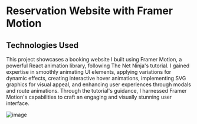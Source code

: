 # Reservation Website with Framer Motion

## Technologies Used
This project showcases a booking website I built using Framer Motion, a powerful React animation library, following The Net Ninja's tutorial. I gained expertise in smoothly animating UI elements, applying variations for dynamic effects, creating interactive hover animations, implementing SVG graphics for visual appeal, and enhancing user experiences through modals and route animations. Through the tutorial's guidance, I harnessed Framer Motion's capabilities to craft an engaging and visually stunning user interface.

![image](https://github.com/yinfangrtz/Framer-Motion-Reservation-Website/assets/106718273/87d05b99-7848-4674-b923-ae1afa2e4495)
